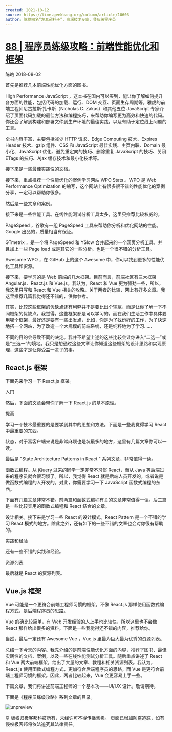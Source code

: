```yaml
---
created: 2021-10-12
source: https://time.geekbang.org/column/article/10603
author: 陈皓网名“左耳朵耗子”，资深技术专家，骨灰级程序员
---
```


# [88 | 程序员练级攻略：前端性能优化和框架](https://time.geekbang.org/column/article/10603)


陈皓 2018-08-02

首先是推荐几本前端性能优化方面的图书。

High Performance JavaScript ，这本书在国内可以买到，能让你了解如何提升各方面的性能，包括代码的加载、运行、DOM 交互、页面生存周期等。雅虎的前端工程师尼古拉斯·扎卡斯（Nicholas C. Zakas）和其他五位 JavaScript 专家介绍了页面代码加载的最佳方法和编程技巧，来帮助你编写更为高效和快速的代码。你还会了解到构建和部署文件到生产环境的最佳实践，以及有助于定位线上问题的工具。

全书内容丰富，主要包括减少 HTTP 请求、Edge Computing 技术、Expires Header 技术、gzip 组件、CSS 和 JavaScript 最佳实践、主页内联、Domain 最小化、JavaScript 优化、避免重定向的技巧、删除重复 JavaScript 的技巧、关闭 ETags 的技巧、Ajax 缓存技术和最小化技术等。

接下来是一些最佳实践性的文档。

接下来，重点推荐一个性能优化的案例学习网站 WPO Stats 。WPO 是 Web Performance Optimization 的缩写，这个网站上有很多很不错的性能优化的案例分享，一定可以帮助你很多。

然后是一些文章和案例。

接下来是一些性能工具。在线性能测试分析工具太多，这里只推荐比较权威的。

PageSpeed ，谷歌有一组 PageSpeed 工具来帮助你分析和优化网站的性能。Google 出品的，质量相当有保证。

GTmetrix ，是一个将 PageSpeed 和 YSlow 合并起来的一个网页分析工具，并且加上一些 Page load 或是其它的一些分析。也是一个很不错的分析工具。

Awesome WPO ，在 GitHub 上的这个 Awesome 中，你可以找到更多的性能优化工具和资源。

接下来，要学习的是 Web 前端的几大框架。目前而言，前端社区有三大框架 Angular.js、React.js 和 Vue.js。我认为，React 和 Vue 更为强劲一些，所以，我这里只写和 React 和 Vue 相关的攻略。关于两者的比较，网上有好多文章。我这里推荐几篇我觉得还不错的，供你参考。

其实，比较这些框架的优缺点还有利弊并不是要比出个输赢，而是让你了解一下不同框架的优缺点。我觉得，这些框架都是可以学习的。而在我们生活工作中具体要用哪个框架，最好还是要有一些出发点，比如，你是为了找份好的工作，为了快速地搭一个网站，为了改造一个大规模的前端系统，还是纯粹地为了学习……

不同的目的会导致不同的决定。我并不希望上述的这些比较会让你进入“二选一”或是“三选一”的境地。我只是想通过这些文章让你知道这些框架的设计思路和实现原理，这些才是让你受益一辈子的事。

## React.js 框架

下面先来学习一下 React.js 框架。

入门

然后，下面的文章会带你了解一下 React.js 的基本原理。

提高

学习一个技术最重要的是要学到其中的思想和方法。下面是一些我觉得学习 React 中最重要的东西。

状态，对于富客户端来说是非常麻烦也是坑最多的地方，这里有几篇文章你可以一读。

最后是 "State Architecture Patterns in React " 系列文章，非常值得一读。

函数式编程。从 jQuery 过来的同学一定非常不习惯 React，而从 Java 等后端过来的程序员就会很习惯了。所以，我觉得 React 就是后端人员开发的，或者说是做函数式编程的人开发的。对此，你需要学习一下 JavaScript 函数式编程的东西。

下面有几篇文章非常不错。前两篇和函数式编程有关的文章非常值得一读。后三篇是一些比较实用的函数式编程和 React 结合的文章。

设计相关。接下来是学习一些 React 的设计模式。React Pattern 是一个不错的学习 React 模式的地方。除此之外，还有如下的一些不错的文章也会对你很有帮助的。

实践和经验

还有一些不错的实践和经验。

资源列表

最后就是 React 的资源列表。

## Vue.js 框架

Vue 可能是一个更符合前端工程师习惯的框架。不像 React.js 那样使用函数式编程方式，是后端程序员的思路。

Vue 的确比较简单，有 Web 开发经验的人上手也比较快，所以这里也不会像 React 那样给出很多的资料。下面是一些我觉得还不错的内容，推荐给你。

当然，最后一定还有 Awesome Vue ，Vue.js 里最为巨大最为优秀的资源列表。

总结一下今天的内容。我先介绍的是前端性能优化方面的内容，推荐了图书、最佳实践性的文档、案例，以及一些在线性能测试分析工具。随后重点讲述了 React 和 Vue 两大前端框架，给出了大量的文章、教程和相关资源列表。我认为，React.js 使用函数式编程方式，更加符合后端程序员的思路，而 Vue 是更符合前端工程师习惯的框架。因此，两者比较起来，Vue 会更容易上手一些。

下篇文章，我们将讲述前端工程师的一个基本功——UI/UX 设计。敬请期待。

下面是《程序员练级攻略》系列文章的目录。

![unpreview](https://static001.geekbang.org/resource/image/d0/d3/d0c4b5596074fea8cba12cyya9c297d3.png)

© 版权归极客邦科技所有，未经许可不得传播售卖。 页面已增加防盗追踪，如有侵权极客邦将依法追究其法律责任。
